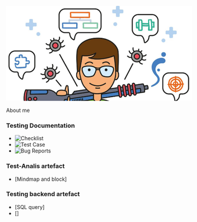 ![Header](https://github.com/wren777/wren777/blob/main/assets/vj1PCIz_XG0.jpg)

About me

### Testing Documentation

- ![Checklist](https://github.com/wren777/CheckList)
- ![Test Case](https://github.com/wren777/TestCase)
- ![Bug Reports](https://github.com/wren777/BugReports)

### Test-Analis artefact
- [Mindmap and block]

### Testing backend artefact
- [SQL query]
- []
